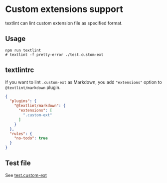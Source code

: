 # Custom extensions support

textlint can lint custom extension file as specified format.

## Usage

    npm run textlint
    # textlint -f pretty-error ./test.custom-ext

## textlintrc

If you want to lint `.custom-ext` as Markdown,
you add `"extensions"` option to `@textlint/markdown` plugin.

```json
{
  "plugins": {
    "@textlint/markdown": {
      "extensions": [
        ".custom-ext"
      ]
    }
  },
  "rules": {
    "no-todo": true
  }
}
```


## Test file

See [test.custom-ext](./test.custom-ext)
